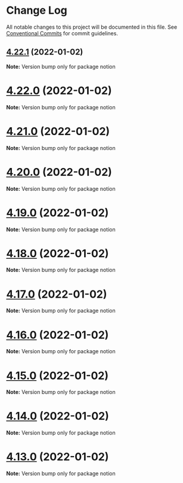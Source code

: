 # Change Log

All notable changes to this project will be documented in this file.
See [Conventional Commits](https://conventionalcommits.org) for commit guidelines.

## [4.22.1](https://github.com/NotionX/react-notion-x/compare/v4.22.0...v4.22.1) (2022-01-02)

**Note:** Version bump only for package notion





# [4.22.0](https://github.com/NotionX/react-notion-x/compare/v4.21.0...v4.22.0) (2022-01-02)

**Note:** Version bump only for package notion





# [4.21.0](https://github.com/NotionX/react-notion-x/compare/v4.20.0...v4.21.0) (2022-01-02)

**Note:** Version bump only for package notion





# [4.20.0](https://github.com/NotionX/react-notion-x/compare/v4.19.0...v4.20.0) (2022-01-02)

**Note:** Version bump only for package notion





# [4.19.0](https://github.com/NotionX/react-notion-x/compare/v4.18.0...v4.19.0) (2022-01-02)

**Note:** Version bump only for package notion





# [4.18.0](https://github.com/NotionX/react-notion-x/compare/v4.17.0...v4.18.0) (2022-01-02)

**Note:** Version bump only for package notion





# [4.17.0](https://github.com/NotionX/react-notion-x/compare/v4.16.0...v4.17.0) (2022-01-02)

**Note:** Version bump only for package notion





# [4.16.0](https://github.com/NotionX/react-notion-x/compare/v4.15.0...v4.16.0) (2022-01-02)

**Note:** Version bump only for package notion





# [4.15.0](https://github.com/NotionX/react-notion-x/compare/v4.14.0...v4.15.0) (2022-01-02)

**Note:** Version bump only for package notion





# [4.14.0](https://github.com/NotionX/react-notion-x/compare/v4.13.0...v4.14.0) (2022-01-02)

**Note:** Version bump only for package notion





# [4.13.0](https://github.com/NotionX/react-notion-x/compare/v4.12.0...v4.13.0) (2022-01-02)

**Note:** Version bump only for package notion
